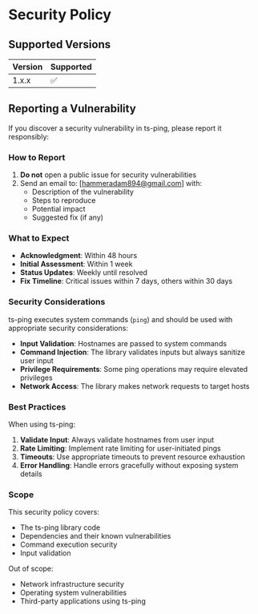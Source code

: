 # Security Policy

## Supported Versions

| Version | Supported          |
| ------- | ------------------ |
| 1.x.x   | :white_check_mark: |

## Reporting a Vulnerability

If you discover a security vulnerability in ts-ping, please report it responsibly:

### How to Report

1. **Do not** open a public issue for security vulnerabilities
2. Send an email to: [hammeradam894@gmail.com] with:
   - Description of the vulnerability
   - Steps to reproduce
   - Potential impact
   - Suggested fix (if any)

### What to Expect

- **Acknowledgment**: Within 48 hours
- **Initial Assessment**: Within 1 week
- **Status Updates**: Weekly until resolved
- **Fix Timeline**: Critical issues within 7 days, others within 30 days

### Security Considerations

ts-ping executes system commands (`ping`) and should be used with appropriate security considerations:

- **Input Validation**: Hostnames are passed to system commands
- **Command Injection**: The library validates inputs but always sanitize user input
- **Privilege Requirements**: Some ping operations may require elevated privileges
- **Network Access**: The library makes network requests to target hosts

### Best Practices

When using ts-ping:

1. **Validate Input**: Always validate hostnames from user input
2. **Rate Limiting**: Implement rate limiting for user-initiated pings
3. **Timeouts**: Use appropriate timeouts to prevent resource exhaustion
4. **Error Handling**: Handle errors gracefully without exposing system details

### Scope

This security policy covers:
- The ts-ping library code
- Dependencies and their known vulnerabilities
- Command execution security
- Input validation

Out of scope:
- Network infrastructure security
- Operating system vulnerabilities
- Third-party applications using ts-ping
